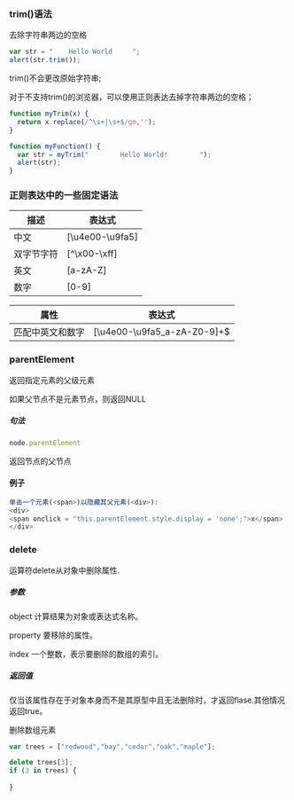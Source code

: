 ### trim()语法
去除字符串两边的空格
```js
var str = "    Hello World     ";
alert(str.trim());
```
trim()不会更改原始字符串;

对于不支持trim()的浏览器，可以使用正则表达去掉字符串两边的空格；
```js
function myTrim(x) {
  return x.replace(/^\s+|\s+$/gm,'');
}

function myFunction() {
  var str = myTrim("        Hello World!        ");
  alert(str);
}
```

### 正则表达中的一些固定语法
|描述|表达式|
|---|---|
|中文|[\u4e00-\u9fa5]|
|双字节字符|[^\x00-\xff]|
|英文|[a-zA-Z]|
|数字|[0-9]|

|属性|表达式|
|---|---|
|匹配中英文和数字|[\u4e00-\u9fa5_a-zA-Z0-9]+$|

### parentElement
返回指定元素的父级元素

如果父节点不是元素节点，则返回NULL

##### 句法
```js
node.parentElement
```

返回节点的父节点

#### 例子
```js
单击一个元素(<span>)以隐藏其父元素(<div>):
<div>
<span onclick = "this.parentElement.style.display = 'none';">x</span>
</div>
```
### delete
运算符delete从对象中删除属性.
##### 参数
object
计算结果为对象或表达式名称。

property
要移除的属性。

index
一个整数，表示要删除的数组的索引。

##### 返回值
仅当该属性存在于对象本身而不是其原型中且无法删除时，才返回flase.其他情况返回true。

删除数组元素
```js
var trees = ["redwood","bay","cedar","oak","maple"];

delete trees[3];
if (3 in trees) {
    
}
```
